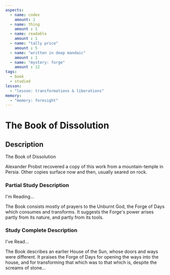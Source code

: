 ```yaml
---
aspects: 
  - name: codex
    amount: 1
  - name: thing
    amount : 1
  - name: readable
    amount : 1
  - name: "tally price"
    amount : 5
  - name: "written in deep mandaic"
    amount : 1
  - name: "mystery: forge"
    amount : 12
tags:
  - book
  - studied
lesson:
  - "lesson: transformations & liberations"
memory:
  - "memory: foresight"
---
```


# The Book of Dissolution

## Description
The Book of Dissolution

Alexander Probst recovered a copy of this work from a mountain-temple in Persia. Other copies surface now and then, usually seared on rock.
### Partial Study Description
I'm Reading...

The Book consists mostly of prayers to the Unburnt God, the Forge of Days which consumes and transforms. It suggests the Forge's power arises partly from its nature, and partly from its tools.
### Study Complete Description
I've Read...

The Book describes an earlier House of the Sun, whose doors and ways were different. It praises the Forge of Days for opening the ways into the house, and for transforming that which was to that which is, despite the screams of stone...